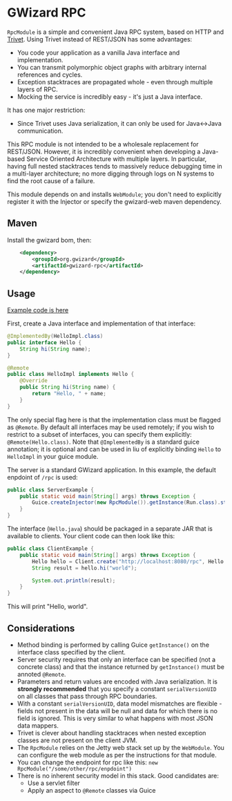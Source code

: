 # GWizard RPC

`RpcModule` is a simple and convenient Java RPC system, based on HTTP and [Trivet](https://github.com/stickfigure/trivet).
Using Trivet instead of REST/JSON has some advantages:

 * You code your application as a vanilla Java interface and implementation.
 * You can transmit polymorphic object graphs with arbitrary internal references and cycles.
 * Exception stacktraces are propagated whole - even through multiple layers of RPC.
 * Mocking the service is incredibly easy - it's just a Java interface.

It has one major restriction:

 * Since Trivet uses Java serialization, it can only be used for Java<->Java communication.

This RPC module is not intended to be a wholesale replacement for REST/JSON. However, it is incredibly convenient when
developing a Java-based Service Oriented Architecture with multiple layers. In particular, having full nested stacktraces
tends to massively reduce debugging time in a multi-layer architecture; no more digging through logs on N systems to
find the root cause of a failure.

This module depends on and installs `WebModule`; you don't need to explicitly register it with the Injector
or specify the gwizard-web maven dependency.

## Maven

Install the gwizard bom, then:

```xml
	<dependency>
		<groupId>org.gwizard</groupId>
		<artifactId>gwizard-rpc</artifactId>
	</dependency>
```

## Usage

[Example code is here](src/test/java/org/gwizard/rpc/example/)

First, create a Java interface and implementation of that interface:

```java
@ImplementedBy(HelloImpl.class)
public interface Hello {
	String hi(String name);
}
```

```java
@Remote
public class HelloImpl implements Hello {
	@Override
	public String hi(String name) {
		return "Hello, " + name;
	}
}
```

The only special flag here is that the implementation class must be flagged as `@Remote`. By default all interfaces
may be used remotely; if you wish to restrict to a subset of interfaces, you can specify them explicitly:
`@Remote(Hello.class)`. Note that `@ImplementedBy` is a standard guice annotation; it is optional and can be used
in liu of explicitly binding `Hello` to `HelloImpl` in your guice module.

The server is a standard GWizard application. In this example, the default enpdoint of `/rpc` is used:

```java
public class ServerExample {
	public static void main(String[] args) throws Exception {
		Guice.createInjector(new RpcModule()).getInstance(Run.class).start();
	}
}
```

The interface (`Hello.java`) should be packaged in a separate JAR that is available to clients. Your client code can
then look like this:

```java
public class ClientExample {
	public static void main(String[] args) throws Exception {
		Hello hello = Client.create("http://localhost:8080/rpc", Hello.class);
		String result = hello.hi("world");

		System.out.println(result);
	}
}
```

This will print "Hello, world".

## Considerations

 * Method binding is performed by calling Guice `getInstance()` on the interface class specified by the client.
 * Server security requires that only an interface can be specified (not a concrete class) and that the
   instance returned by `getInstance()` must be annoted `@Remote`.
 * Parameters and return values are encoded with Java serialization. It is **strongly recommended** that you
   specify a constant `serialVersionUID` on all classes that pass through RPC boundaries.
 * With a constant `serialVersionUID`, data model mismatches are flexible - fields not present in the
   data will be null and data for which there is no field is ignored. This is very similar to what happens with
   most JSON data mappers.
 * Trivet is clever about handling stacktraces when nested exception classes are not present on the client JVM.
 * The `RpcModule` relies on the Jetty web stack set up by the `WebModule`. You can configure the web module
   as per the instructions for that module.
 * You can change the endpoint for rpc like this: `new RpcModule("/some/other/rpc/enpdoint")`
 * There is no inherent security model in this stack. Good candidates are:
   * Use a servlet filter
   * Apply an aspect to `@Remote` classes via Guice

